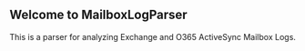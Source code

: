 ## Welcome to MailboxLogParser

This is a parser for analyzing Exchange and O365 ActiveSync Mailbox Logs.

